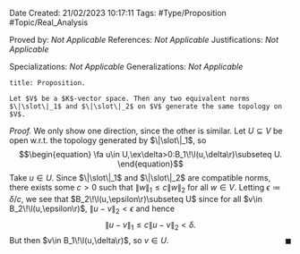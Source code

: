 <div class="topSpace"></div>

Date Created: 21/02/2023 10:17:11
Tags: #Type/Proposition #Topic/Real_Analysis

Proved by: <i>Not Applicable</i>
References: <i>Not Applicable</i>
Justifications: <i>Not Applicable</i>

Specializations: <i>Not Applicable</i>
Generalizations: <i>Not Applicable</i>

``` ad-Proposition
title: Proposition.

Let $V$ be a $K$-vector space. Then any two equivalent norms $\|\slot\|_1$ and $\|\slot\|_2$ on $V$ generate the same topology on $V$.

```

<i>Proof.</i> We only show one direction, since the other is similar. Let $U\subseteq V$ be open w.r.t. the topology generated by $\|\slot\|_1$, so
$$\begin{equation}
    \fa u\in U,\ex\delta>0:B_1\!\l(u,\delta\r)\subseteq U.
\end{equation}$$
Take $u\in U$. Since $\|\slot\|_1$ and $\|\slot\|_2$ are compatible norms, there exists some $c>0$ such that $\|w\|_1\leq c\|w\|_2$ for all $w\in V$. Letting $\epsilon\coloneqq\delta/c$, we see that $B_2\!\l(u,\epsilon\r)\subseteq U$ since for all $v\in B_2\!\l(u,\epsilon\r)$, $\|u-v\|_2<\epsilon$ and hence
$$\begin{equation}
    \|u-v\|_1\leq c\|u-v\|_2<\delta.
\end{equation}$$
But then $v\in B_1\!\l(u,\delta\r)$, so $v\in U$.<span style="float:right;">$\blacksquare$</span>

